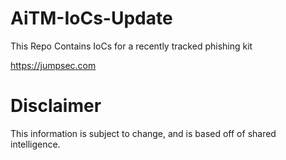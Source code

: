 # AiTM-IoCs-Update
This Repo Contains IoCs for a recently tracked phishing kit

https://jumpsec.com

# Disclaimer
This information is subject to change, and is based off of shared intelligence.
